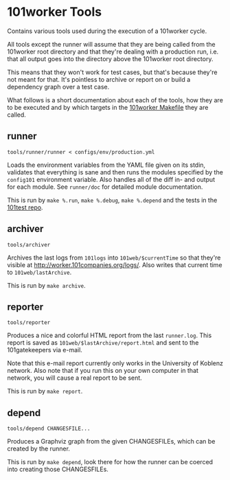 101worker Tools
===============

Contains various tools used during the execution of a 101worker cycle.

All tools except the runner will assume that they are being called from the 101worker root directory and that they're dealing with a production run, i.e. that all output goes into the directory above the 101worker root directory.

This means that they won't work for test cases, but that's because they're not meant for that. It's pointless to archive or report on or build a dependency graph over a test case.

What follows is a short documentation about each of the tools, how they are to be executed and by which targets in the [101worker Makefile](../Makefile) they are called.


runner
------

    tools/runner/runner < configs/env/production.yml

Loads the environment variables from the YAML file given on its stdin, validates that everything is sane and then runs the modules specified by the `config101` environment variable. Also handles all of the diff in- and output for each module. See `runner/doc` for detailed module documentation.

This is run by `make %.run`, `make %.debug`, `make %.depend` and the tests in the [101test repo](https://github.com/101companies/101test).


archiver
--------

    tools/archiver

Archives the last logs from `101logs` into `101web/$currentTime` so that they're visible at http://worker.101companies.org/logs/. Also writes that current time to `101web/lastArchive`.

This is run by `make archive`.


reporter
--------

    tools/reporter

Produces a nice and colorful HTML report from the last `runner.log`. This report is saved as `101web/$lastArchive/report.html` and sent to the 101gatekeepers via e-mail.

Note that this e-mail report currently only works in the University of Koblenz network. Also note that if you run this on your own computer in that network, you will cause a real report to be sent.

This is run by `make report`.


depend
------

    tools/depend CHANGESFILE...

Produces a Graphviz graph from the given CHANGESFILEs, which can be created by the runner.

This is run by `make depend`, look there for how the runner can be coerced into creating those CHANGESFILEs.

